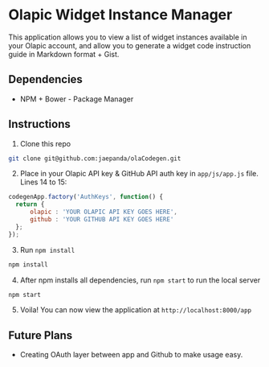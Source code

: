 # Olapic Widget Instance Manager

This application allows you to view a list of widget instances available in your Olapic account, and allow you to generate a widget code instruction guide in Markdown format + Gist.

## Dependencies

- NPM + Bower - Package Manager

## Instructions

1. Clone this repo

  ```sh
  git clone git@github.com:jaepanda/olaCodegen.git
  ```

2. Place in your Olapic API key & GitHub API auth key in `app/js/app.js` file. Lines 14 to 15:

  ```js
  codegenApp.factory('AuthKeys', function() {
    return {
        olapic : 'YOUR OLAPIC API KEY GOES HERE',
        github : 'YOUR GITHUB API KEY GOES HERE'
    };
  });
  ```

3. Run `npm install`

  ```sh
  npm install
  ```

4. After npm installs all dependencies, run `npm start` to run the local server

  ```sh
  npm start
  ```

5. Voila! You can now view the application at `http://localhost:8000/app`

## Future Plans

- Creating OAuth layer between app and Github to make usage easy.
